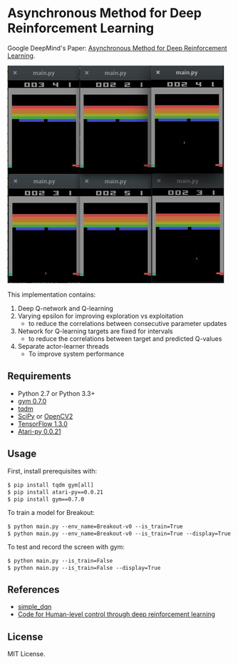 # Asynchronous Method for Deep Reinforcement Learning

Google DeepMind's Paper: [Asynchronous Method for Deep Reinforcement Learning](http://proceedings.mlr.press/v48/mniha16.pdf).

![model](assets/screenshot.jpeg)

This implementation contains:

1. Deep Q-network and Q-learning
2. Varying epsilon for improving exploration vs exploitation
    - to reduce the correlations between consecutive parameter updates
3. Network for Q-learning targets are fixed for intervals
    - to reduce the correlations between target and predicted Q-values
4. Separate actor-learner threads
    - To improve system performance


## Requirements

- Python 2.7 or Python 3.3+
- [gym 0.7.0](https://github.com/openai/gym)
- [tqdm](https://github.com/tqdm/tqdm)
- [SciPy](http://www.scipy.org/install.html) or [OpenCV2](http://opencv.org/)
- [TensorFlow 1.3.0](https://github.com/tensorflow/tensorflow/tree/r1.3)
- [Atari-py 0.0.21](https://github.com/openai/atari-py)


## Usage

First, install prerequisites with:

    $ pip install tqdm gym[all]
    $ pip install atari-py==0.0.21
    $ pip install gym==0.7.0

To train a model for Breakout:

    $ python main.py --env_name=Breakout-v0 --is_train=True
    $ python main.py --env_name=Breakout-v0 --is_train=True --display=True

To test and record the screen with gym:

    $ python main.py --is_train=False
    $ python main.py --is_train=False --display=True


## References

- [simple_dqn](https://github.com/tambetm/simple_dqn.git)
- [Code for Human-level control through deep reinforcement learning](https://sites.google.com/a/deepmind.com/dqn/)


## License

MIT License.
